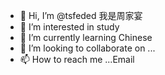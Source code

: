 - 👋 Hi, I’m @tsfeded 我是周家宴
- 👀 I’m interested in study
- 🌱 I’m currently learning Chinese
- 💞️ I’m looking to collaborate on ...
- 📫 How to reach me ...Email

<!---
tsfeded/tsfeded is a ✨ special ✨ repository because its `README.md` (this file) appears on your GitHub profile.
You can click the Preview link to take a look at your changes.
--->
